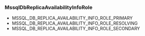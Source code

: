 ### MssqlDbReplicaAvailabilityInfoRole


- MSSQL_DB_REPLICA_AVAILABILITY_INFO_ROLE_PRIMARY
- MSSQL_DB_REPLICA_AVAILABILITY_INFO_ROLE_RESOLVING
- MSSQL_DB_REPLICA_AVAILABILITY_INFO_ROLE_SECONDARY
